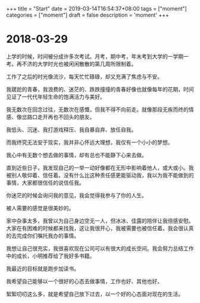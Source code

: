 +++
title = "Start"
date = 2019-03-14T16:54:37+08:00
tags = ["moment"]
categories = ["moment"]
draft = false
description = 'moment'
+++

# 2018-03-29
上学的时候，时间被分成许多次考试。月考，期中考，年末考到大学的一学期一考。再不济的大学时光也被闲闲散散的第几周所限制着。

工作了之后的时光像流沙，每天忙忙碌碌，却又充满了焦虑与不安。

我蹉跎的青春，我浪费的、迷茫的、跌跌撞撞的青春好像也就像每年的花期，时间见证了一代代年轻生命的饱满活力与美好。

我无数次在回念过往，无数次在感慨，但我不得不向前走。就像那段无疾而终的情感、像岔路口走开再也不回头的朋友。

我低头、沉迷、我打游戏释压、我自暴自弃、放任自我。

而我终究无法安于现实，我并非心怀远大理想，我仅有一个小小的梦想。

我心中有无数个想去做的事情，却有总也不能静下心来去做。

直到近些日子，我发现自己的一举一动好像都在无形中影响着他人，或大或小。我被别人敬仰着、信任着。没有什么比这种责任感更能驱动我，我以为我不能做到的事情，大家都很信任的说信任我。

你迷茫的时候会询问我的意见，我会觉得我参与了你的人生。

被人需要的感觉是很美妙的。

家中杂事太多，我曾以为自己身边空无一人，但冰冰、佳露的陪伴让我倍感安慰。大家在有困难的时候都来找我，这让我很开心，我被需要也被信任着。我会很认真的去完成你们嘱托我办的事情。

我想让自己很充实，我很喜欢现在公司可以有很大的成长空间。我会努力总结工作中的成长，小明推荐给了我好多书籍。

我最近的目标就是跑步加读书。

我希望自己能够以一个很好的心态去做事情，工作也好、其他也好。

絮絮叨叨这么多，就是希望自己放下过去，以一个好的心态面对现在的生活。
